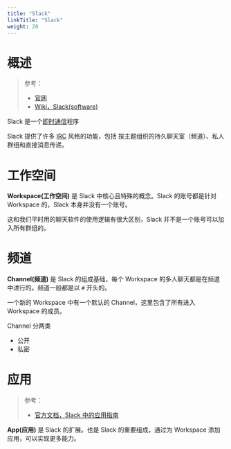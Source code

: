 ```yaml
---
title: "Slack"
linkTitle: "Slack"
weight: 20
---
```


# 概述

> 参考：
> 
> - [官网](https://slack.com/)
> - [Wiki，Slack(software)](https://en.wikipedia.org/wiki/Slack_(software))

Slack 是一个[即时通信](/docs/实用工具/即时通信/即时通信.md)程序

Slack 提供了许多 [IRC](https://en.wikipedia.org/wiki/Internet_Relay_Chat) 风格的功能，包括 按主题组织的持久聊天室（频道）、私人群组和直接消息传递。

# 工作空间

**Workspace(工作空间)** 是 Slack 中核心且特殊的概念。Slack 的账号都是针对 Workspace 的，Slack 本身并没有一个账号。

这和我们平时用的聊天软件的使用逻辑有很大区别，Slack 并不是一个账号可以加入所有群组的。

# 频道

**Channel(频道)** 是 Slack 的组成基础，每个 Workspace 的多人聊天都是在频道中进行的。频道一般都是以 `#` 开头的。

一个新的 Workspace 中有一个默认的 Channel，这里包含了所有进入 Workspace 的成员。

Channel 分两类

- 公开
- 私密

# 应用

> 参考：
> - [官方文档，Slack 中的应用指南](https://slack.com/intl/zh-cn/help/articles/360001537467-Slack-%E4%B8%AD%E7%9A%84%E5%BA%94%E7%94%A8%E6%8C%87%E5%8D%97)

**App(应用)** 是 Slack 的扩展。也是 Slack 的重要组成，通过为 Workspace 添加应用，可以实现更多能力。